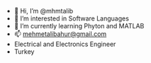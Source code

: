 - 👋 Hi, I’m @mhmtalib
- 👀 I’m interested in Software Languages
- 🌱 I’m currently learning Phyton and MATLAB
- 📫 mehmetalibahur@gmail.com
- Electrical and Electronics Engineer
- Turkey

<!---
mhmtalib/mhmtalib is a ✨ special ✨ repository because its `README.md` (this file) appears on your GitHub profile.
You can click the Preview link to take a look at your changes.
--->
